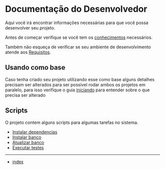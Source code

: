# Documentação do Desenvolvedor

Aqui você irá encontrar informações necessárias para que você possa desenvolver seu projeto.

Antes de começar verifique se você tem os [conhecimentos](/docs/predocs/conhecimentos.md) necessários.

Também não esqueça de verificar se seu ambiente de desenvolvimento atende aos [Requisitos](/docs/predocs/requisitos.md).

## Usando como base

Caso tenha criado seu projeto utilizando esse como base alguns detalhes precisam ser alterados para ser possível rodar ambos os projetos em paralelo, para isso verifique o guia [iniciando](/docs/predocs/iniciando.md) para entender sobre o que precisa ser alterado

## Scripts

O projeto contem alguns scripts para algumas tarefas no sistema.

- [Instalar dependencias](/docs/predocs/scripts/instalar_dependencias.md)
- [Instalar banco](/docs/predocs/scripts/instalar_banco.md)
- [Atualizar banco](/docs/predocs/scripts/atualizar_banco.md)
- [Executar testes](/docs/predocs//scripts/rodar_testes.md)

---

- [index](/docs/index.md)
